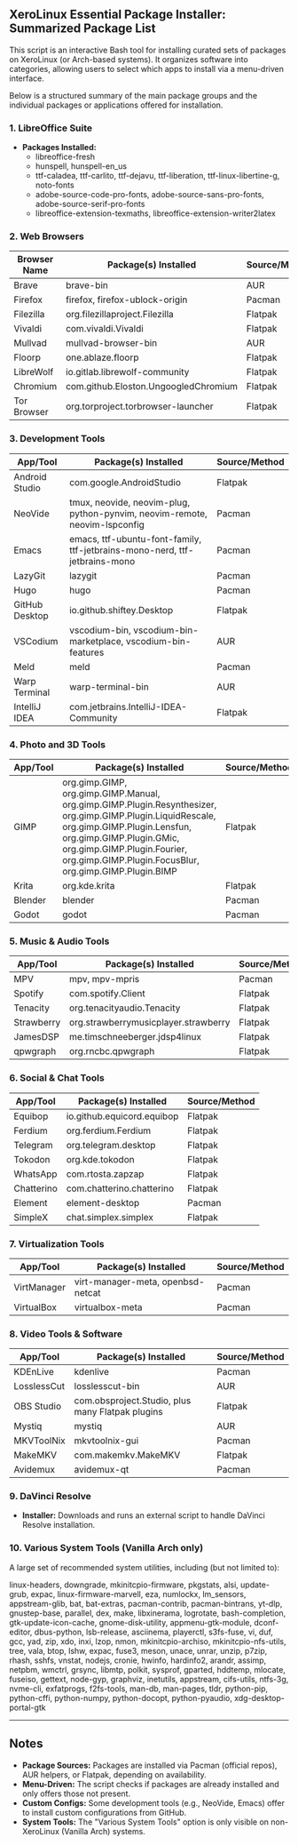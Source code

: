 ## XeroLinux Essential Package Installer: Summarized Package List

This script is an interactive Bash tool for installing curated sets of packages on XeroLinux (or Arch-based systems). It organizes software into categories, allowing users to select which apps to install via a menu-driven interface.

Below is a structured summary of the main package groups and the individual packages or applications offered for installation.

### 1. LibreOffice Suite

- **Packages Installed:**
  - libreoffice-fresh
  - hunspell, hunspell-en_us
  - ttf-caladea, ttf-carlito, ttf-dejavu, ttf-liberation, ttf-linux-libertine-g, noto-fonts
  - adobe-source-code-pro-fonts, adobe-source-sans-pro-fonts, adobe-source-serif-pro-fonts
  - libreoffice-extension-texmaths, libreoffice-extension-writer2latex

### 2. Web Browsers

| Browser Name | Package(s) Installed | Source/Method |
|--------------|---------------------|--------------|
| Brave        | brave-bin           | AUR          |
| Firefox      | firefox, firefox-ublock-origin | Pacman |
| Filezilla    | org.filezillaproject.Filezilla | Flatpak |
| Vivaldi      | com.vivaldi.Vivaldi | Flatpak      |
| Mullvad      | mullvad-browser-bin | AUR          |
| Floorp       | one.ablaze.floorp   | Flatpak      |
| LibreWolf    | io.gitlab.librewolf-community | Flatpak |
| Chromium     | com.github.Eloston.UngoogledChromium | Flatpak |
| Tor Browser  | org.torproject.torbrowser-launcher | Flatpak |

### 3. Development Tools

| App/Tool      | Package(s) Installed | Source/Method |
|---------------|---------------------|--------------|
| Android Studio| com.google.AndroidStudio | Flatpak   |
| NeoVide       | tmux, neovide, neovim-plug, python-pynvim, neovim-remote, neovim-lspconfig | Pacman |
| Emacs         | emacs, ttf-ubuntu-font-family, ttf-jetbrains-mono-nerd, ttf-jetbrains-mono | Pacman |
| LazyGit       | lazygit             | Pacman       |
| Hugo          | hugo                | Pacman       |
| GitHub Desktop| io.github.shiftey.Desktop | Flatpak  |
| VSCodium      | vscodium-bin, vscodium-bin-marketplace, vscodium-bin-features | AUR |
| Meld          | meld                | Pacman       |
| Warp Terminal | warp-terminal-bin   | AUR          |
| IntelliJ IDEA | com.jetbrains.IntelliJ-IDEA-Community | Flatpak |

### 4. Photo and 3D Tools

| App/Tool   | Package(s) Installed | Source/Method |
|------------|---------------------|--------------|
| GIMP       | org.gimp.GIMP, org.gimp.GIMP.Manual, org.gimp.GIMP.Plugin.Resynthesizer, org.gimp.GIMP.Plugin.LiquidRescale, org.gimp.GIMP.Plugin.Lensfun, org.gimp.GIMP.Plugin.GMic, org.gimp.GIMP.Plugin.Fourier, org.gimp.GIMP.Plugin.FocusBlur, org.gimp.GIMP.Plugin.BIMP | Flatpak |
| Krita      | org.kde.krita       | Flatpak      |
| Blender    | blender             | Pacman       |
| Godot      | godot               | Pacman       |

### 5. Music & Audio Tools

| App/Tool    | Package(s) Installed | Source/Method |
|-------------|---------------------|--------------|
| MPV         | mpv, mpv-mpris      | Pacman       |
| Spotify     | com.spotify.Client  | Flatpak      |
| Tenacity    | org.tenacityaudio.Tenacity | Flatpak |
| Strawberry  | org.strawberrymusicplayer.strawberry | Flatpak |
| JamesDSP    | me.timschneeberger.jdsp4linux | Flatpak |
| qpwgraph    | org.rncbc.qpwgraph  | Flatpak      |

### 6. Social & Chat Tools

| App/Tool   | Package(s) Installed | Source/Method |
|------------|---------------------|--------------|
| Equibop    | io.github.equicord.equibop | Flatpak  |
| Ferdium    | org.ferdium.Ferdium | Flatpak      |
| Telegram   | org.telegram.desktop | Flatpak      |
| Tokodon    | org.kde.tokodon     | Flatpak      |
| WhatsApp   | com.rtosta.zapzap   | Flatpak      |
| Chatterino | com.chatterino.chatterino | Flatpak  |
| Element    | element-desktop     | Pacman       |
| SimpleX    | chat.simplex.simplex | Flatpak      |

### 7. Virtualization Tools

| App/Tool     | Package(s) Installed | Source/Method |
|--------------|---------------------|--------------|
| VirtManager  | virt-manager-meta, openbsd-netcat | Pacman |
| VirtualBox   | virtualbox-meta      | Pacman       |

### 8. Video Tools & Software

| App/Tool     | Package(s) Installed | Source/Method |
|--------------|---------------------|--------------|
| KDEnLive     | kdenlive            | Pacman       |
| LosslessCut  | losslesscut-bin      | AUR          |
| OBS Studio   | com.obsproject.Studio, plus many Flatpak plugins | Flatpak |
| Mystiq       | mystiq              | AUR          |
| MKVToolNix   | mkvtoolnix-gui      | Pacman       |
| MakeMKV      | com.makemkv.MakeMKV | Flatpak      |
| Avidemux     | avidemux-qt         | Pacman       |

### 9. DaVinci Resolve

- **Installer:** Downloads and runs an external script to handle DaVinci Resolve installation.

### 10. Various System Tools (Vanilla Arch only)

A large set of recommended system utilities, including (but not limited to):

linux-headers, downgrade, mkinitcpio-firmware, pkgstats, alsi, update-grub, expac, linux-firmware-marvell, eza, numlockx, lm_sensors, appstream-glib, bat, bat-extras, pacman-contrib, pacman-bintrans, yt-dlp, gnustep-base, parallel, dex, make, libxinerama, logrotate, bash-completion, gtk-update-icon-cache, gnome-disk-utility, appmenu-gtk-module, dconf-editor, dbus-python, lsb-release, asciinema, playerctl, s3fs-fuse, vi, duf, gcc, yad, zip, xdo, inxi, lzop, nmon, mkinitcpio-archiso, mkinitcpio-nfs-utils, tree, vala, btop, lshw, expac, fuse3, meson, unace, unrar, unzip, p7zip, rhash, sshfs, vnstat, nodejs, cronie, hwinfo, hardinfo2, arandr, assimp, netpbm, wmctrl, grsync, libmtp, polkit, sysprof, gparted, hddtemp, mlocate, fuseiso, gettext, node-gyp, graphviz, inetutils, appstream, cifs-utils, ntfs-3g, nvme-cli, exfatprogs, f2fs-tools, man-db, man-pages, tldr, python-pip, python-cffi, python-numpy, python-docopt, python-pyaudio, xdg-desktop-portal-gtk

---

## Notes

- **Package Sources:** Packages are installed via Pacman (official repos), AUR helpers, or Flatpak, depending on availability.
- **Menu-Driven:** The script checks if packages are already installed and only offers those not present.
- **Custom Configs:** Some development tools (e.g., NeoVide, Emacs) offer to install custom configurations from GitHub.
- **System Tools:** The "Various System Tools" option is only visible on non-XeroLinux (Vanilla Arch) systems.
